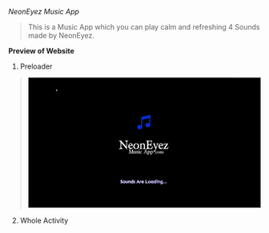 *NeonEyez Music App*

> This is a Music App which you can play calm and refreshing 4 Sounds made by NeonEyez.

**Preview of Website**

1. Preloader
>   <img src="./readme_res/preloader.gif">

2. Whole Activity
